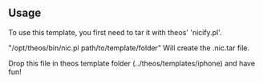 ## Usage

To use this template, you first need to tar it with theos' 'nicify.pl'.

"/opt/theos/bin/nic.pl path/to/template/folder" Will create the .nic.tar file.

Drop this file in theos template folder (../theos/templates/iphone) and have fun!